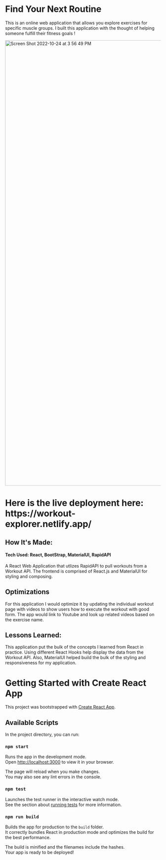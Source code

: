 
<h1> Find Your Next Routine</h1>

<p> 
  This is an online web application that allows you explore exercises for specific muscle groups. I built this application with the thought of helping someone fulfill their fitness goals !
</p> 


<img width="1440" alt="Screen Shot 2022-10-24 at 3 56 49 PM" src="https://github.com/DeCodeTheMatrix03/Workout-Explorer/blob/main/ezgif.com-gif-maker%20(3).gif"
     alt="Screenshot of the homepage">
     
   <h1>Here is the live deployment here: https://workout-explorer.netlify.app/</h1>

<h2> How It's Made:</h2>

<h4>Tech Used: React, BootStrap, MaterialUI, RapidAPI </h4>
<p> A React Web Application that utlizes RapidAPI to pull workouts from a Workout API. The frontend is comprised of React.js and MaterialUI for styling and composing. 

<h2> Optimizations</h2>

<p> For this application I would optimize it by updating the individual workout page with videos to show users how to execute the workout with good form. The app would link to Youtube and look up related videos based on the exercise name.</p>

<h2> Lessons Learned:</h2>
<p> This application put the bulk of the concepts I learned from React in practice. Using different React Hooks help display the data from the Workout API. Also, MaterialUI helped build the bulk of the styling and responsiveness for my application.
</p>




# Getting Started with Create React App

This project was bootstrapped with [Create React App](https://github.com/facebook/create-react-app).

## Available Scripts

In the project directory, you can run:

### `npm start`

Runs the app in the development mode.\
Open [http://localhost:3000](http://localhost:3000) to view it in your browser.

The page will reload when you make changes.\
You may also see any lint errors in the console.

### `npm test`

Launches the test runner in the interactive watch mode.\
See the section about [running tests](https://facebook.github.io/create-react-app/docs/running-tests) for more information.

### `npm run build`

Builds the app for production to the `build` folder.\
It correctly bundles React in production mode and optimizes the build for the best performance.

The build is minified and the filenames include the hashes.\
Your app is ready to be deployed!


